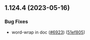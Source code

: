 ## 1.124.4 (2023-05-16)


### Bug Fixes

* word-wrap in doc ([#6923](https://github.com/EddieHubCommunity/LinkFree/issues/6923)) ([51ef805](https://github.com/EddieHubCommunity/LinkFree/commit/51ef80501f86c26922304d0aae6bc02528ab91f5))



